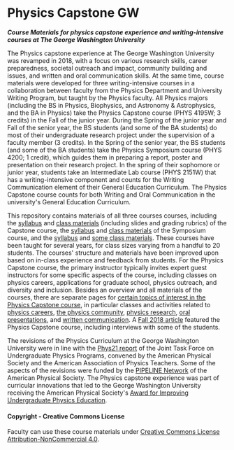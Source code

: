 # Physics Capstone GW
**_Course Materials for physics capstone experience and writing-intensive courses at The George Washington University_**

The Physics capstone experience at The George Washington University was revamped in 2018, with a focus on various research skills, career preparedness, societal outreach and impact, community building and issues, and written and oral communication skills. At the same time, course materials were developed for three writing-intensive courses in a collaboration between faculty from the Physics Department and University Writing Program, but taught by the Physics faculty. All Physics majors (including the BS in Physics, Biophysics, and Astronomy & Astrophysics, and the BA in Physics) take the Physics Capstone course (PHYS 4195W; 3 credits) in the Fall of the junior year. During the Spring of the junior year and Fall of the senior year, the BS students (and some of the BA students) do most of their undergraduate research project under the supervision of a faculty member (3 credits). In the Spring of the senior year, the BS students (and some of the BA students) take the Physics Symposium course (PHYS 4200; 1 credit), which guides them in preparing a report, poster and presentation on their research project. In the spring of their sophomore or junior year, students take an Intermediate Lab course (PHYS 2151W) that has a writing-intensive component and counts for the Writing Communication element of their General Education Curriculum. The Physics Capstone course counts for both Writing and Oral Communication in the university's General Education Curriculum.

This repository contains materials of all three courses courses, including the [syllabus](CapstoneSyllabus.md) and [class materials](CapstoneClasses.md) (including slides and grading rubrics) of the Capstone course, the [syllabus](SymposiumSyllabus.md) and [class materials](SymposiumClasses.md) of the Symposium course, and the [syllabus](IntermediateLabSyllabus.md) and [some class materials](IntermediateLabMaterials.md). These courses have been taught for several years, for class sizes varying from a handful to 20 students. The courses' structure and materials have been improved upon based on in-class experience and feedback from students. For the Physics Capstone course, the primary instructor typically invites expert guest instructors for some specific aspects of the course, including classes on physics careers, applications for graduate school, physics outreach, and diversity and inclusion. Besides an overview and all materials of the courses, there are separate pages for [certain topics of interest in the Physics Capstone course](Topics/), in particular classes and activities related to [physics careers](Topics/Careers.md), [the physics community](Topics/Community.md), [physics research](Topics/Research.md), [oral presentations](Topics/Presenting.md), and [written communication](Topics/Writing.md). A [Fall 2018 article](https://columbian.gwu.edu/physics-professionally-speaking) featured the Physics Capstone course, including interviews with some of the students.

The revisions of the Physics Curriculum at the George Washington University were in line with the [Phys21 report](https://www.compadre.org/jtupp/) of the Joint Task Force on Undergraduate Physics Programs, convened by the American Physical Society and the American Association of Physics Teachers. Some of the aspects of the revisions were funded by the [PIPELINE Network](https://epic.aps.org/about/) of the American Physical Society. The Physics capstone experience was part of curricular innovations that led to the George Washington University receiving the American Physical Society's [Award for Improving Undergraduate Physics Education](https://www.aps.org/programs/education/undergrad/faculty/awardees.cfm).

#### Copyright - Creative Commons License

Faculty can use these course materials under [Creative Commons License Attribution-NonCommercial 4.0](https://creativecommons.org/licenses/by-nc/4.0/).
